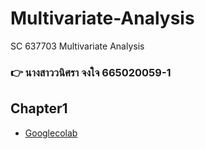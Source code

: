 # Multivariate-Analysis
SC 637703 Multivariate Analysis
### :point_right: นางสาววนิศรา จงใจ 665020059-1
## Chapter1 
* [Googlecolab](https://github.com/Jaomiew/Multivariate-Analysis/blob/main/Chapter1.ipynb)
